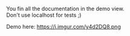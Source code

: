 You fin all the documentation in the demo view.  
Don't use localhost for tests ;)

Demo here: https://i.imgur.com/y4d2DQ8.png